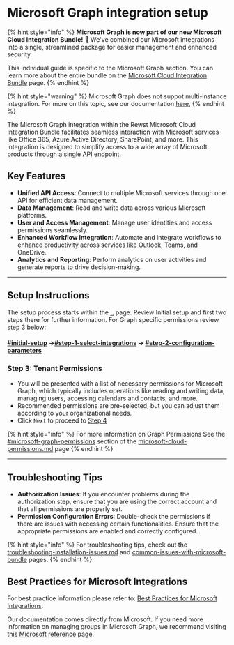 # Microsoft Graph integration setup

{% hint style="info" %}
**Microsoft Graph is now part of our new Microsoft Cloud Integration Bundle!** 🌟 We've combined our Microsoft integrations into a single, streamlined package for easier management and enhanced security.

This individual guide is specific to the Microsoft Graph section. You can learn more about the entire bundle on the [Microsoft Cloud Integration Bundle](../) page.
{% endhint %}

{% hint style="warning" %}
Microsoft Graph does not suppot multi-instance integration. For more on this topic, see our documentation [here](../../../multi-instance-integration/),&#x20;
{% endhint %}

The Microsoft Graph integration within the Rewst Microsoft Cloud Integration Bundle facilitates seamless interaction with Microsoft services like Office 365, Azure Active Directory, SharePoint, and more. This integration is designed to simplify access to a wide array of Microsoft products through a single API endpoint.

## **Key Features**

* **Unified API Access**: Connect to multiple Microsoft services through one API for efficient data management.
* **Data Management**: Read and write data across various Microsoft platforms.
* **User and Access Management**: Manage user identities and access permissions seamlessly.
* **Enhanced Workflow Integration**: Automate and integrate workflows to enhance productivity across services like Outlook, Teams, and OneDrive.
* **Analytics and Reporting**: Perform analytics on user activities and generate reports to drive decision-making.

***

## **Setup Instructions**

The setup process starts within the [..](../ "mention") page. Review Initial setup and first two steps there for further information. For Graph specific permissions review step 3 below:

#### [#initial-setup](../#initial-setup "mention") ->[#step-1-select-integrations](../#step-1-select-integrations "mention") -> [#step-2-configuration-parameters](../#step-2-configuration-parameters "mention")

### **Step 3: Tenant Permissions**

* You will be presented with a list of necessary permissions for Microsoft Graph, which typically includes operations like reading and writing data, managing users, accessing calendars and contacts, and more.
* Recommended permissions are pre-selected, but you can adjust them according to your organizational needs.
* Click `Next` to proceed to [Step 4](../#step-4-authorize-integration)

{% hint style="info" %}
For more information on Graph Permissions See the [#microsoft-graph-permissions](../microsoft-cloud-permissions.md#microsoft-graph-permissions "mention") section of the [microsoft-cloud-permissions.md](../microsoft-cloud-permissions.md "mention") page
{% endhint %}

***

## **Troubleshooting Tips**

* **Authorization Issues**: If you encounter problems during the authorization step, ensure that you are using the correct account and that all permissions are properly set.
* **Permission Configuration Errors**: Double-check the permissions if there are issues with accessing certain functionalities. Ensure that the appropriate permissions are enabled and correctly configured.

{% hint style="info" %}
For troubleshooting tips, check out the [troubleshooting-installation-issues.md](../common-issues-with-microsoft-bundle/troubleshooting-installation-issues.md "mention") and [common-issues-with-microsoft-bundle](../common-issues-with-microsoft-bundle/ "mention") pages.
{% endhint %}

## **Best Practices for Microsoft Integrations**

For best practice information please refer to: [Best Practices for Microsoft Integrations](https://docs.rewst.help/documentation/integrations/cloud/authorization-best-practices).

Our documentation comes directly from Microsoft. If you need more information on managing groups in Microsoft Graph, we recommend visiting [this Microsoft reference page](https://learn.microsoft.com/en-us/graph/api/resources/groups-overview).
